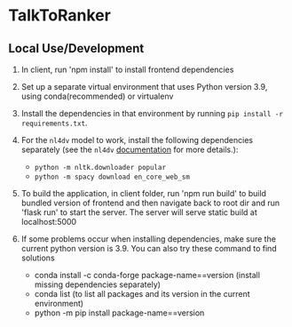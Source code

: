 # TalkToRanker

## Local Use/Development
1. In client, run 'npm install' to install frontend dependencies
2. Set up a separate virtual environment that uses Python version 3.9, using conda(recommended) or virtualenv 
3. Install the dependencies in that environment by running `pip install -r requirements.txt`.
4. For the `nl4dv` model to work, install the following dependencies separately
   (see the `nl4dv`
   [documentation](https://nl4dv.github.io/nl4dv/documentation.html) for more
   details.):
   - `python -m nltk.downloader popular`
   - `python -m spacy download en_core_web_sm`
5. To build the application, in client folder, run 'npm run build' to build bundled version of frontend
   and then navigate back to root dir and run 'flask run' to start the server. The server will serve static build at
   localhost:5000

6. If some problems occur when installing dependencies, make sure the current python version is 3.9.
   You can also try these command to find solutions
   - conda install -c conda-forge package-name==version (install missing dependencies separately)
   - conda list (to list all packages and its version in the current environment)
   - python -m pip install package-name==version

